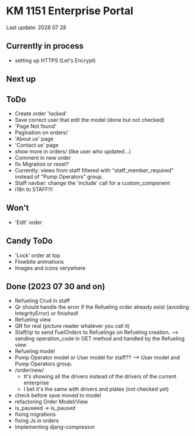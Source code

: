 # KM 1151 Enterprise Portal
Last update: 2028 07 28


## Currently in process
- setting up HTTPS (Let's Encrypt)

## Next up


## ToDo
- Create order 'locked'
- Save correct user that edit the model (done but not checked)
- 'Page Not found'
- Pagination on orders/
- 'About us' page
- 'Contact us' page
- show more in orders/ (like user who updated...)
- Comment in new order
- fix Migration or reset?
- Currently: views from staff filtered with "staff_member_required" instead of "Pump Operators" group.
- Staff navbar: change the 'include' call for a custom_component
- i18n to STAFF!!!


## Won't
- 'Edit' order


## Candy ToDo
- 'Lock' order at top
- Flowbite animations
- Images and icons verywhere


## Done (2023 07 30 and on)
- Refueling Crud in staff
- Qr should handle the error if the Refueling order already exist (avoiding IntegrityError) or finished!
- Refueling view
- QR for real (picture reader whatever you call it)
- Staff/qr to send FuelOrders to Refuelings on Refueling creation. --> sending operation_code in GET method and handled by the Refueling view
- Refueling model
- Pump Operator model or User model for staff?? --> User model and Pump Operators group.
- /order/new/
    - It's showing all the drivers instead of the drivers of the current enterprise
    - I bet it's the same with drivers and plates (not checked yet)
- check before save moved to model
- refactoring Order Model/View
- is_pauseed -> is_paused
- fixing migrations
- fixing Js in orders
- Implementing djang-compressor
